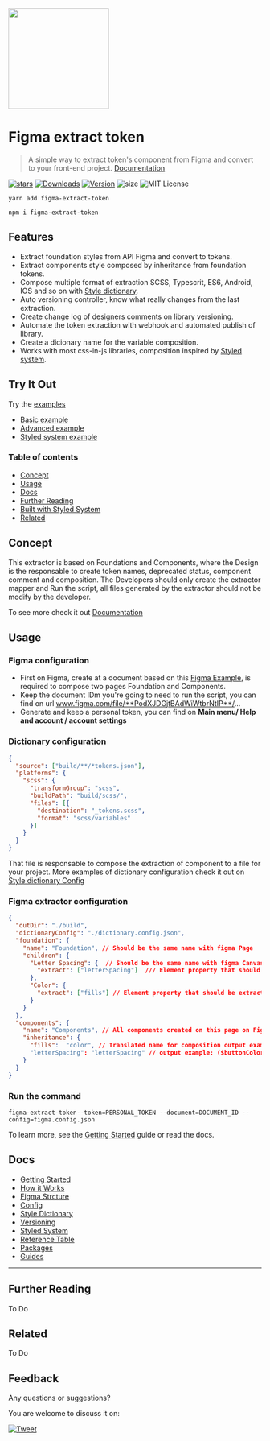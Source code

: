 <img src='https://github.com/RobsonMathias/figma-extract-token/blob/master/.github/images/figma-extraction.png' width='200' height='auto' />

# Figma extract token
> A simple way to extract token's component from Figma and convert to your front-end project. [Documentation](https://robsonmathias.github.io/figma-extract-token/)

[![stars][]][github]
[![Downloads][]][npm]
[![Version][]][npm]
![size][]
![MIT License][license]

[version]: https://flat.badgen.net/npm/v/figma-extract-token
[downloads]: https://flat.badgen.net/npm/d/figma-extract-token
[license]: https://flat.badgen.net/badge/license/MIT/blue
[stars]: https://flat.badgen.net/github/stars/RobsonMathias/figma-extract-token
[size]: https://flat.badgen.net/bundlephobia/minzip/figma-extract-token
[npm]: https://npmjs.com/package/figma-extract-token
[github]: https://github.com/RobsonMathias/figma-extract-token

```
yarn add figma-extract-token

npm i figma-extract-token
```

## Features
-  Extract foundation styles from API Figma and convert to tokens.
-  Extract components style composed by inheritance from foundation tokens.
-  Compose multiple format of extraction SCSS, Typescrit, ES6, Android, IOS and so on with [Style dictionary](https://amzn.github.io/style-dictionary/#/).
-  Auto versioning controller, know what really changes from the last extraction.
-  Create change log of designers comments on library versioning.
-  Automate the token extraction with webhook and automated publish of library.
-  Create a dicionary name for the variable composition.
-  Works with most css-in-js libraries, composition inspired by [Styled system](https://github.com/styled-system).


## Try It Out
Try the [examples](https://github.com/RobsonMathias/figma-extract-token/tree/master/examples)
- [Basic example](https://github.com/RobsonMathias/figma-extract-token/tree/master/examples/basic)
- [Advanced example](https://github.com/RobsonMathias/figma-extract-token/tree/master/examples/basic)
- [Styled system example](https://github.com/RobsonMathias/figma-extract-token/tree/master/examples/basic)


### Table of contents
- [Concept](#concept)
- [Usage](#usage)
- [Docs](#docs)
- [Further Reading](#further-reading)
- [Built with Styled System](#built-with-styled-system)
- [Related](#related)

## Concept
This extractor is based on Foundations and Components, where the Design is the responsable to create token names, deprecated status, component comment and composition. The Developers should only create the extractor mapper and Run the script, all files generated by the extractor should not be modify by the developer.

To see more check it out [Documentation](https://robsonmathias.github.io/figma-extract-token/)

## Usage

### Figma configuration

- First on Figma, create at a document based on this [Figma Example](https://www.figma.com/file/PodXJDGjtBAdWiWtbrNtIP/POC-Design-Tokens-Extract?node-id=0%3A1), is required to compose two pages Foundation and Components.
- Keep the document IDm you're going to need to run the script, you can find on url  www.figma.com/file/**PodXJDGjtBAdWiWtbrNtIP**/...
- Generate and keep a personal token, you can find on **Main menu/ Help and account / account settings**

### Dictionary configuration
```dictionary.config.json
{
  "source": ["build/**/*tokens.json"],
  "platforms": {
    "scss": {
      "transformGroup": "scss",
      "buildPath": "build/scss/",
      "files": [{
        "destination": "_tokens.scss",
        "format": "scss/variables"
      }]
    }
  }
}
```
That file is responsable to compose the extraction of component to a file for your project.
More examples of dictionary configuration check it out on [Style dictionary Config](https://amzn.github.io/style-dictionary/#/config)

### Figma extractor configuration
```figma.config.json
{
  "outDir": "./build",
  "dictionaryConfig": "./dictionary.config.json",
  "foundation": {
    "name": "Foundation", // Should be the same name with figma Page
    "children": {
      "Letter Spacing": {  // Should be the same name with figma Canvas or group
        "extract": ["letterSpacing"]  /// Element property that should be extracted
      },
      "Color": {
        "extract": ["fills"] // Element property that should be extracted
      }
    }
  },
  "components": {
    "name": "Components", // All components created on this page on Figma, it will be auto-detected and extracted
    "inheritance": {
      "fills":  "color", // Translated name for composition output example: ($buttonColor  insted of $buttonFills)
      "letterSpacing": "letterSpacing" // output example: ($buttonColor  insted of $buttonFills)
    }
  }
}

```
### Run the command
```
figma-extract-token--token=PERSONAL_TOKEN --document=DOCUMENT_ID --config=figma.config.json
```

To learn more, see the [Getting Started](https://robsonmathias.github.io/figma-extract-token/getting-started) guide or read the docs.

## Docs

- [Getting Started](https://robsonmathias.github.io/figma-extract-token/getting-started)
- [How it Works](https://robsonmathias.github.io/figma-extract-token/how-it-works)
- [Figma Strcture](https://robsonmathias.github.io/figma-extract-token/figma-structure)
- [Config](https://robsonmathias.github.io/figma-extract-token/configuration)
- [Style Dictionary](https://robsonmathias.github.io/figma-extract-token/styled-dictionary)
- [Versioning](https://robsonmathias.github.io/figma-extract-token/versioning)
- [Styled System](https://robsonmathias.github.io/figma-extract-token/styled-system)
- [Reference Table](https://robsonmathias.github.io/figma-extract-token/table)
- [Packages](https://robsonmathias.github.io/figma-extract-token/packages)
- [Guides](https://robsonmathias.github.io/figma-extract-token/guides)

---

## Further Reading
To Do

## Related
To Do



## Feedback 
Any questions or suggestions?

You are welcome to discuss it on:

[![Tweet](https://img.shields.io/twitter/url/http/shields.io.svg?style=social)](https://twitter.com/robsondmathias)
